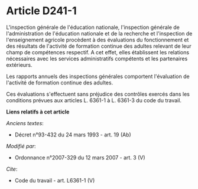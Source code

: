 # Article D241-1

L'inspection générale de l'éducation nationale, l'inspection générale de l'administration de l'éducation nationale et de la
recherche et l'inspection de l'enseignement agricole procèdent à des évaluations du fonctionnement et des résultats de
l'activité de formation continue des adultes relevant de leur champ de compétences respectif. A cet effet, elles établissent
les relations nécessaires avec les services administratifs compétents et les partenaires extérieurs. 

Les rapports annuels des inspections générales comportent l'évaluation de l'activité de formation continue des adultes. 

Ces évaluations s'effectuent sans préjudice des contrôles exercés dans les conditions prévues aux articles L. 6361-1 à L.
6361-3 du code du travail.

**Liens relatifs à cet article**

_Anciens textes_:

  - Décret n°93-432 du 24 mars 1993 - art. 19 (Ab)

_Modifié par_:

  - Ordonnance n°2007-329 du 12 mars 2007 - art. 3 (V)

_Cite_:

  - Code du travail - art. L6361-1 (V)
